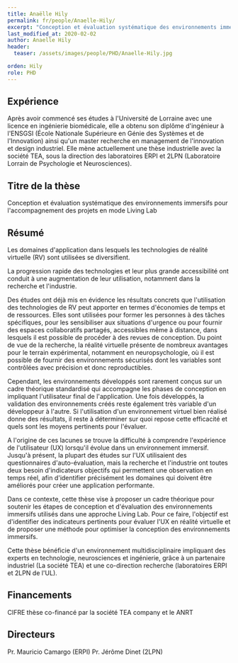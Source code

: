 ```yaml
---
title: Anaëlle Hily
permalink: fr/people/Anaelle-Hily/
excerpt: "Conception et évaluation systématique des environnements immersifs pour l'accompagnement des projets en mode Living Lab"
last_modified_at: 2020-02-02
author: Anaelle Hily
header:
  teaser: /assets/images/people/PHD/Anaelle-Hily.jpg

orden: Hily
role: PHD
---
```


## Expérience  

Après avoir commencé ses études à l'Université de Lorraine avec une licence en ingénierie biomédicale, elle a obtenu son diplôme d'ingénieur à l'ENSGSI (École Nationale Supérieure en Génie des Systèmes et de l'Innovation) ainsi qu'un master recherche en management de l'innovation et design industriel. Elle mène actuellement une thèse industrielle avec la société TEA, sous la direction des laboratoires ERPI et 2LPN (Laboratoire Lorrain de Psychologie et Neurosciences).


## Titre de la thèse 

Conception et évaluation systématique des environnements immersifs pour l'accompagnement des projets en mode Living Lab

## Résumé  

Les domaines d'application dans lesquels les technologies de réalité virtuelle (RV) sont utilisées se diversifient.  

La progression rapide des technologies et leur plus grande accessibilité ont conduit à une augmentation de leur utilisation, notamment dans la recherche et l'industrie.  

Des études ont déjà mis en évidence les résultats concrets que l'utilisation des technologies de RV peut apporter en termes d'économies de temps et de ressources. Elles sont utilisées pour former les personnes à des tâches spécifiques, pour les sensibiliser aux situations d'urgence ou pour fournir des espaces collaboratifs partagés, accessibles même à distance, dans lesquels il est possible de procéder à des revues de conception. Du point de vue de la recherche, la réalité virtuelle présente de nombreux avantages pour le terrain expérimental, notamment en neuropsychologie, où il est possible de fournir des environnements sécurisés dont les variables sont contrôlées avec précision et donc reproductibles.   

Cependant, les environnements développés sont rarement conçus sur un cadre théorique standardisé qui accompagne les phases de conception en impliquant l'utilisateur final de l'application. Une fois développés, la validation des environnements créés reste également très variable d'un développeur à l'autre. Si l'utilisation d'un environnement virtuel bien réalisé donne des résultats, il reste à déterminer sur quoi repose cette efficacité et quels sont les moyens pertinents pour l'évaluer.  

A l'origine de ces lacunes se trouve la difficulté à comprendre l'expérience de l'utilisateur (UX) lorsqu'il évolue dans un environnement immersif. Jusqu'à présent, la plupart des études sur l'UX utilisaient des questionnaires d'auto-évaluation, mais la recherche et l'industrie ont toutes deux besoin d'indicateurs objectifs qui permettent une observation en temps réel, afin d'identifier précisément les domaines qui doivent être améliorés pour créer une application performante.  

Dans ce contexte, cette thèse vise à proposer un cadre théorique pour soutenir les étapes de conception et d'évaluation des environnements immersifs utilisés dans une approche Living Lab. Pour ce faire, l'objectif est d'identifier des indicateurs pertinents pour évaluer l'UX en réalité virtuelle et de proposer une méthode pour optimiser la conception des environnements immersifs.  

Cette thèse bénéficie d'un environnement multidisciplinaire impliquant des experts en technologie, neurosciences et ingénierie, grâce à un partenaire industriel (La société TEA) et une co-direction recherche (laboratoires ERPI et 2LPN de l'UL).  

## Financements 

CIFRE thèse co-financé par la société TEA company et le ANRT

## Directeurs 

Pr. Mauricio Camargo (ERPI)
Pr. Jérôme Dinet (2LPN)
